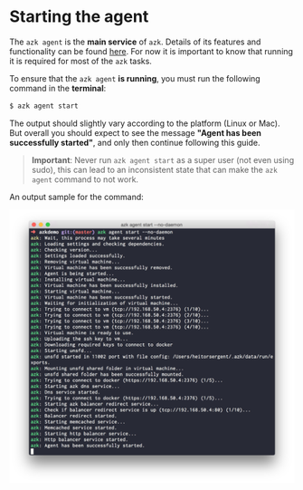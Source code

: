 # Starting the agent

The `azk agent` is the **main service** of `azk`. Details of its features and functionality can be found [here](../agent/README.md). For now it is important to know that running it is required for most of the `azk` tasks.

To ensure that the `azk agent` **is running**, you must run the following command in the **terminal**:

```bash
$ azk agent start
```

The output should slightly vary according to the platform (Linux or Mac). But overall you should expect to see the message **"Agent has been successfully started"**, and only then continue following this guide.

> **Important**: Never run `azk agent start` as a super user (not even using sudo), this can lead to an inconsistent state that can make the `azk agent` command to not work.

An output sample for the command:

![Figure 1-1](../resources/images/agent_start.png)
